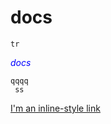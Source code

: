 # docs
`tr`

<span style="color:blue">*docs*</span>
```
qqqq
 ss
```

[I'm an inline-style link](https://www.google.com)

